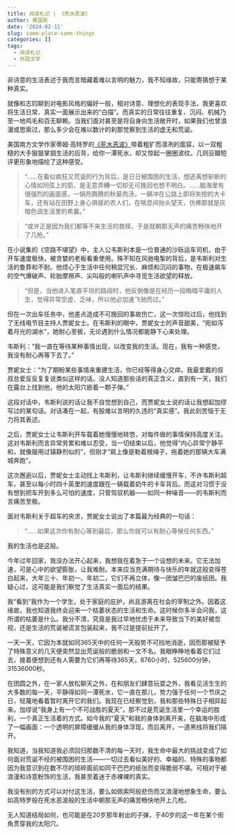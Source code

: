 ```yaml
---
title: 阅读札记 | 《死水恶波》
author: 黄国政
date: '2024-02-11'
slug: same-place-same-things
categories: []
tags:
  - 阅读札记
  - 外国文学
---
```


<!--more-->

非诗意的生活表述于我而言暗藏着难以言明的魅力，我不知缘故，只能寄猜想于某种真实。

就像和志钧聊到对电影风格的偏好一般，相对诗意、理想化的表现手法，我更喜欢将生活日常、真实一面展示出来的“白描”。而真实的日常往往重复、沉闷、机械乃至一地鸡毛和百无聊赖。当我们面对甚至是将自身向生活敞开时，如果我们也曾浪漫或思索过，那么多少会在难以数计的刹那觉察到生活的虚无和荒诞。

美国南方文学作家蒂姆·高特罗的[《死水恶波》](https://book.douban.com/subject/36519890/)带着粗犷而凛冽的面容，以一双粗糙的大手狠狠掌掴生活的后背，给你一潭死水，却又惊起一圈圈波纹。几则豆瓣短评更形象地描绘了这种感受。

> “……在看似疯狂又荒诞的行为背后，是日日被围困的生活，想逃离想斩断的心情如同弦上的箭，是无意弄糟一切却无可挽回也想不明白。……脑海里有很强烈的画面感，一锅热腾腾的秋葵肉汤，一辆冲在公路上即将失控的大卡车，还有站在田野上身心俱疲的农人们，在喘息间抬头望天，仿佛那就是灰暗色调生活里的希冀。”

>  “或许正是因为我们都等不来生活的救赎，于是就朝那无声的痛苦畅快地开了几枪。”

在小说集的《空路不堪望》中，主人公韦斯利本是一位普通的沙砾运车司机，由于开车速度极快，被贪婪的老板看重使用。殊不知在风驰电掣的背后，是韦斯利对生活的鲁莽和不耐。他烦心于生活中任何稍显冗长、麻烦和沉闷的事物，在极速飙车的空气爆破声、轮胎摩擦声、尖叫般的喇叭声中寻觅生活欲望的释放。

> “但是，当他进入笔直平坦的路段时，他反倒像是在经历一段晦暗平庸的人生，觉得异常空虚、乏味，所以他必加速飞驰而过。”

但在一次出车任务中，他差点造成不可挽回的事故伤亡，这一次惊险过后，他找到了无线电节目主持人贾妮女士。在韦斯利的眼中，贾妮女士的声音甜美，“宛如泻着月光的湖水”，她耐心至极，无论遇到什么情况都能静下心来处理。

韦斯利：“我一直在等待某种事情出现，以改变我的生活。现在，我有一种感觉，我没有耐心再等下去了。”

贾妮女士：“为了期盼某些事情来重建生活，你已经等得身心交瘁。我最爱戴的叔叔总爱反反复复说类似这样的话。没人知道那些话的真正含义，直到有一天，我们在露台上找到他，他的太阳穴嵌着一颗子弹。”

这段对话中，韦斯利说的话让我不自觉想到自己，而贾妮女士说的话让我想起加缪写过的某句话。对话凑在一起，有股难以言明的久违的“真实感”。我此刻苦恼于无力将其表述。

之后，贾妮女士让韦斯利开车载着她慢慢地转悠，对每件做的事情保持高度关注。这对韦斯利而言异常劳累和难以忍受，当一切结束以后，他觉得“内心异常宁静平和，就像服用过镇静剂似的”，但刚才“肩上像是勒着根绳子，拖着她的那辆大车满城奔跑”。

这次邂逅以后，贾妮女士主动找上韦斯利，让韦斯利继续缓慢开车，不许韦斯利超车，甚至以每小时四十英里的速度跟在一辆载着奶牛的卡车背后。而这对习惯于没有想到把车开到多么可怕的速度，只管驾驭机器——如同一种噪音——的韦斯利而言痛苦至极。

面对韦斯利关于超车的央求，贾妮女士说出了本篇最为经典的一句话：

>  “……如果这次你有耐心等到最后，那么你就可以有耐心等候任何东西。”

我的生活也是这般。

今年过年回家，我没办法开心起来，我想我在着急于一个设想的未来。它无法加速，可是心中的欲望膨胀，让我难耐。本来应当充满期待与快乐的年就这般变得苍白起来，大年三十、年初一、年初二，它们不再立体，像一团皱巴巴的废纸团。我疑心过，这可能是我们察觉了生活真实一面后的结果。

我“看到”我作为一个学生，处于家庭的庇护，尚且游离在社会的宰制之外。因着这缘故，我也知道我终会迎来一个枯萎状态的生活和生命。这时候你多半会问我，这所谓的枯萎是什么。我分不清，究竟是我过早地忧虑于未来导致当下的美好被忽视，还是生活的荒诞被谎言包装起来，我不过是提前扯开了。

一天一天，它因为本就如同365天中的任何一天般势不可挡地消逝，因而那被赋予了特殊意义的几天便突然显出荒诞般的脆弱和一文不名。我眼睁睁地看着它们过去，接着便想到还有人需要为它们再等待365天，8760小时，525600分钟，31536000秒。

在团圆之外，在一家人放松聊天之外，在和朋友们肆意玩耍之外，我看见活生生的大多数的每一天，平静得如同一潭死水，它一直在那儿，势力强于任何一个节庆之日，轻蔑地看着暂时离开它的我们。我现在已经察觉到，我和那些特殊日子相异起来。加缪说“我身上有一个不可战胜的夏天”，那不过是荒诞生活里一个幸运的胜利，一个真正生活着的方式。如今我的“夏天”和我的身体剥离开来，在脑海中形成了一幅画面：一个透明的屏障缓缓从我的身体浮现，而后离开，一道黑线将我们隔开。

我知道，当我知道我必须回归那数不清的每一天时，我生命中最大的挑战变成了如何面对荒诞不经的被围困的生活——一切过去看似美好的、幸福的、特殊的事物都因为我意识到在数不尽的琐碎面前如同干巴巴的纸张而变得脆弱不堪。可相对于被浪漫和诗意粉饰的生活，我甚至着迷于赤裸裸的真实。

我没有别的方式可以对付这生活，要么如佩索阿般悲伤而又浪漫地想象生命，要么如高特罗般在死水恶波般的生活中朝那无声的痛苦畅快地开上几枪。

无人知道结局如何，也可能是在20岁那年射出的子弹，于40岁的这一年在某个街角贯穿我的太阳穴。